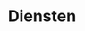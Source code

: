 ---
title: "Diensten"
tagline: "Complete webdiensten voor ondernemers"
description: "Ontdek de webdiensten van GorillaMade: maatwerk websites, hosting, SEO, branding en contentbeheer. Alles voor jouw online succes onder één dak."
type: services
---